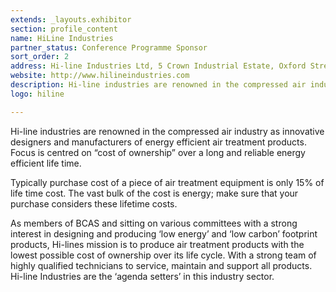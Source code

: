 ```yaml
---
extends: _layouts.exhibitor
section: profile_content
name: HiLine Industries
partner_status: Conference Programme Sponsor
sort_order: 2
address: Hi-line Industries Ltd, 5 Crown Industrial Estate, Oxford Street, Burton-Upon-Trent, Staffordshire, DE14 3PG
website: http://www.hilineindustries.com
description: Hi-line industries are renowned in the compressed air industry as innovative designers and manufacturers of energy efficient air treatment products.  Focus is centred on “cost of ownership” over a long and reliable energy efficient life time. 
logo: hiline

---
```


Hi-line industries are renowned in the compressed air industry as innovative designers and manufacturers of energy efficient air treatment products.  Focus is centred on “cost of ownership” over a long and reliable energy efficient life time. 

Typically purchase cost of a piece of air treatment equipment is only 15% of life time cost.  The vast bulk of the cost is energy; make sure that your purchase considers these lifetime costs.

As members of BCAS and sitting on various committees with a strong interest in designing and producing ‘low energy’ and ‘low carbon’ footprint products, Hi-lines mission is to produce air treatment products with the lowest possible cost of ownership over its life cycle.  With a strong team of highly qualified technicians to service, maintain and support all products.  Hi-line Industries are the ‘agenda setters’ in this industry sector.